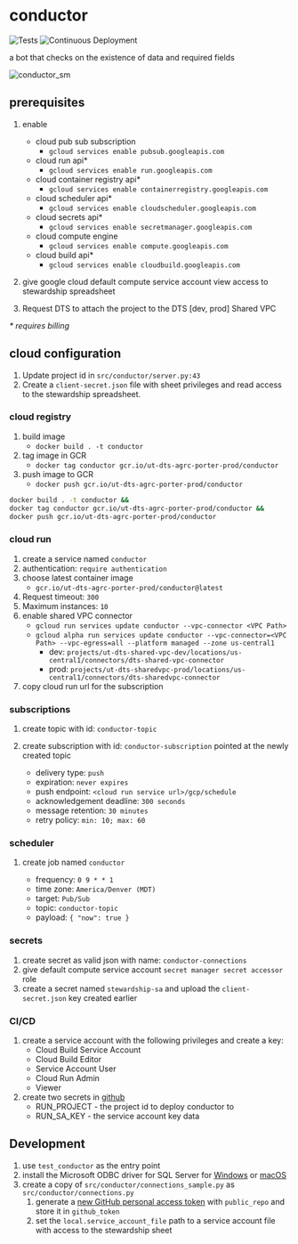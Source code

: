 # conductor

![Tests](https://github.com/agrc/porter/workflows/Build%20and%20Test/badge.svg)
![Continuous Deployment](https://github.com/agrc/porter/workflows/Build%20and%20Deploy%20to%20Cloud%20Run/badge.svg)

a bot that checks on the existence of data and required fields

![conductor_sm](https://user-images.githubusercontent.com/325813/90076216-62563280-dcbc-11ea-8023-afa62e75b04b.png)

## prerequisites

1. enable

   - cloud pub sub subscription
     - `gcloud services enable pubsub.googleapis.com`
   - cloud run api\*
     - `gcloud services enable run.googleapis.com`
   - cloud container registry api\*
     - `gcloud services enable containerregistry.googleapis.com`
   - cloud scheduler api\*
     - `gcloud services enable cloudscheduler.googleapis.com`
   - cloud secrets api\*
     - `gcloud services enable secretmanager.googleapis.com`
   - cloud compute engine
     - `gcloud services enable compute.googleapis.com`
   - cloud build api\*
     - `gcloud services enable cloudbuild.googleapis.com`

1. give google cloud default compute service account view access to stewardship spreadsheet
1. Request DTS to attach the project to the DTS [dev, prod] Shared VPC

_\* requires billing_

## cloud configuration

1. Update project id in `src/conductor/server.py:43`
1. Create a `client-secret.json` file with sheet privileges and read access to the stewardship spreadsheet.

### cloud registry

1. build image
   - `docker build . -t conductor`
1. tag image in GCR
   - `docker tag conductor gcr.io/ut-dts-agrc-porter-prod/conductor`
1. push image to GCR
   - `docker push gcr.io/ut-dts-agrc-porter-prod/conductor`

```bash
docker build . -t conductor &&
docker tag conductor gcr.io/ut-dts-agrc-porter-prod/conductor &&
docker push gcr.io/ut-dts-agrc-porter-prod/conductor
```

### cloud run

1. create a service named `conductor`
1. authentication: `require authentication`
1. choose latest container image
   - `gcr.io/ut-dts-agrc-porter-prod/conductor@latest`
1. Request timeout: `300`
1. Maximum instances: `10`
1. enable shared VPC connector
   - `gcloud run services update conductor --vpc-connector <VPC Path>`
   - `gcloud alpha run services update conductor --vpc-connector=<VPC Path> --vpc-egress=all --platform managed --zone us-central1`
      - dev: `projects/ut-dts-shared-vpc-dev/locations/us-central1/connectors/dts-shared-vpc-connector`
      - prod: `projects/ut-dts-sharedvpc-prod/locations/us-central1/connectors/dts-sharedvpc-connector`
1. copy cloud run url for the subscription

### subscriptions

1. create topic with id: `conductor-topic`
1. create subscription with id: `conductor-subscription` pointed at the newly created topic

   - delivery type: `push`
   - expiration: `never expires`
   - push endpoint: `<cloud run service url>/gcp/schedule`
   - acknowledgement deadline: `300 seconds`
   - message retention: `30 minutes`
   - retry policy: `min: 10; max: 60`

### scheduler

1. create job named `conductor`

   - frequency: `0 9 * * 1`
   - time zone: `America/Denver (MDT)`
   - target: `Pub/Sub`
   - topic: `conductor-topic`
   - payload: `{ "now": true }`

### secrets

1. create secret as valid json with name: `conductor-connections`
1. give default compute service account `secret manager secret accessor` role
1. create a secret named `stewardship-sa` and upload the `client-secret.json` key created earlier

### CI/CD

1. create a service account with the following privileges and create a key:
   - Cloud Build Service Account
   - Cloud Build Editor
   - Service Account User
   - Cloud Run Admin
   - Viewer
1. create two secrets in [github](https://github.com/agrc/porter/settings/secrets)
   - RUN_PROJECT - the project id to deploy conductor to
   - RUN_SA_KEY - the service account key data

## Development

1. use `test_conductor` as the entry point
1. install the Microsoft ODBC driver for SQL Server for [Windows](https://docs.microsoft.com/en-us/sql/connect/odbc/download-odbc-driver-for-sql-server) or [macOS](https://docs.microsoft.com/en-us/sql/connect/odbc/linux-mac/install-microsoft-odbc-driver-sql-server-macos)
1. create a copy of `src/conductor/connections_sample.py` as `src/conductor/connections.py`
   1. generate a [new GitHub personal access token](https://github.com/settings/tokens/new) with `public_repo` and store it in `github_token`
   1. set the `local.service_account_file` path to a service account file with access to the stewardship sheet
